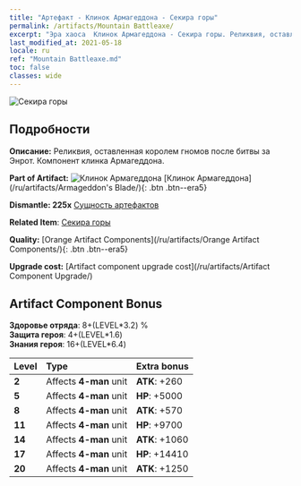 ```yaml
---
title: "Артефакт - Клинок Армагеддона - Секира горы"
permalink: /artifacts/Mountain Battleaxe/
excerpt: "Эра хаоса  Клинок Армагеддона - Секира горы. Реликвия, оставленная королем гномов после битвы за Энрот. Компонент клинка Армагеддона."
last_modified_at: 2021-05-18
locale: ru
ref: "Mountain Battleaxe.md"
toc: false
classes: wide
---
```


 ![Секира горы](/images/t/artifact_40444.png)



## Подробности

 **Описание:** Реликвия, оставленная королем гномов после битвы за Энрот. Компонент клинка Армагеддона.

 **Part of Artifact:** ![Клинок Армагеддона](/images/t/icon_artifact_44.png) [Клинок Армагеддона](/ru/artifacts/Armageddon's Blade/){: .btn .btn--era5}

 **Dismantle: 225x** [Сущность артефактов](/ItemsRU/con_905/)

 **Related Item**: [Секира горы](/ItemsRU/art_169/)

 **Quality:** [Orange Artifact Components](/ru/artifacts/Orange Artifact Components/){: .btn .btn--era5}

 **Upgrade cost:** [Artifact component upgrade cost](/ru/artifacts/Artifact Component Upgrade/)

## Artifact Component Bonus

  **Здоровье отряда**: 8+(LEVEL\*3.2) %<br/>**Защита героя**: 4+(LEVEL\*1.6)<br/>**Знания героя**: 16+(LEVEL\*6.4)

  |  Level  | Type |    Extra bonus  | 
  |:--------|:-----|:----------------| 
  | **2** | Affects **4-man** unit | **ATK**: +260 | 
  | **5** | Affects **4-man** unit | **HP**: +5000 | 
  | **8** | Affects **4-man** unit | **ATK**: +570 | 
  | **11** | Affects **4-man** unit | **HP**: +9700 | 
  | **14** | Affects **4-man** unit | **ATK**: +1060 | 
  | **17** | Affects **4-man** unit | **HP**: +14410 | 
  | **20** | Affects **4-man** unit | **ATK**: +1250 | 
